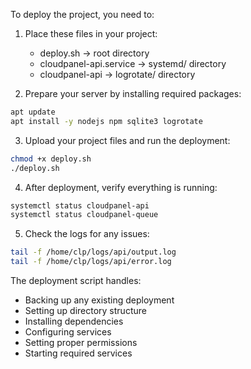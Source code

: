 To deploy the project, you need to:

1. Place these files in your project:
   - deploy.sh → root directory
   - cloudpanel-api.service → systemd/ directory
   - cloudpanel-api → logrotate/ directory

2. Prepare your server by installing required packages:
```bash
apt update
apt install -y nodejs npm sqlite3 logrotate
```

3. Upload your project files and run the deployment:
```bash
chmod +x deploy.sh
./deploy.sh
```

4. After deployment, verify everything is running:
```bash
systemctl status cloudpanel-api
systemctl status cloudpanel-queue
```

5. Check the logs for any issues:
```bash
tail -f /home/clp/logs/api/output.log
tail -f /home/clp/logs/api/error.log
```

The deployment script handles:
- Backing up any existing deployment
- Setting up directory structure
- Installing dependencies
- Configuring services
- Setting proper permissions
- Starting required services